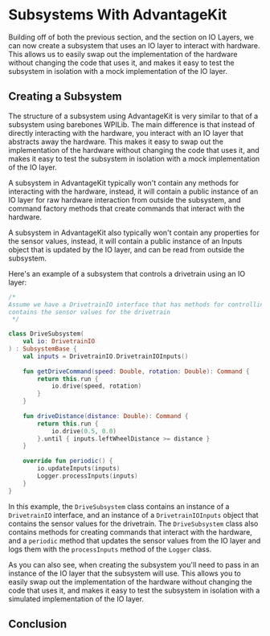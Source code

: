 # Subsystems With AdvantageKit

Building off of both the previous section, and the section on IO Layers, we can now create a subsystem that uses an IO
layer to interact with hardware. This allows us to easily swap out the implementation of the hardware without changing
the
code that uses it, and makes it easy to test the subsystem in isolation with a mock implementation of the IO layer.

## Creating a Subsystem

The structure of a subsystem using AdvantageKit is very similar to that of a subsystem using barebones WPILib. The main
difference is that instead of directly interacting with the hardware, you interact with an IO layer that abstracts away
the
hardware. This makes it easy to swap out the implementation of the hardware without changing the code that uses it, and
makes
it easy to test the subsystem in isolation with a mock implementation of the IO layer.

A subsystem in AdvantageKit typically won't contain any methods for interacting with the hardware, instead, it will
contain
a public instance of an IO layer for raw hardware interaction from outside the subsystem, and command factory methods
that
create commands that interact with the hardware.

A subsystem in AdvantageKit also typically won't contain any properties for the sensor values, instead, it will contain
a public instance of an Inputs object that is updated by the IO layer, and can be read from outside the subsystem.

Here's an example of a subsystem that controls a drivetrain using an IO layer:

```kotlin
/*
Assume we have a DrivetrainIO interface that has methods for controlling the drivetrain, and an Inputs object that
contains the sensor values for the drivetrain
 */

class DriveSubsystem(
    val io: DrivetrainIO
) : SubsystemBase {
    val inputs = DrivetrainIO.DrivetrainIOInputs()
    
    fun getDriveCommand(speed: Double, rotation: Double): Command {
        return this.run {
            io.drive(speed, rotation)
        }
    }
    
    fun driveDistance(distance: Double): Command {
        return this.run {
            io.drive(0.5, 0.0)
        }.until { inputs.leftWheelDistance >= distance }
    }
    
    override fun periodic() {
        io.updateInputs(inputs)
        Logger.processInputs(inputs)
    }
}
```

In this example, the `DriveSubsystem` class contains an instance of a `DrivetrainIO` interface, and an instance of a
`DrivetrainIOInputs` object that contains the sensor values for the drivetrain. The `DriveSubsystem` class also contains
methods for creating commands that interact with the hardware, and a `periodic` method that updates the sensor values
from the IO layer and logs them with the `processInputs` method of the `Logger` class.

As you can also see, when creating the subsystem you'll need to pass in an instance of the IO layer that the subsystem
will use. This allows you to easily swap out the implementation of the hardware without changing the code that uses it,
and makes it easy to test the subsystem in isolation with a simulated implementation of the IO layer.

## Conclusion

